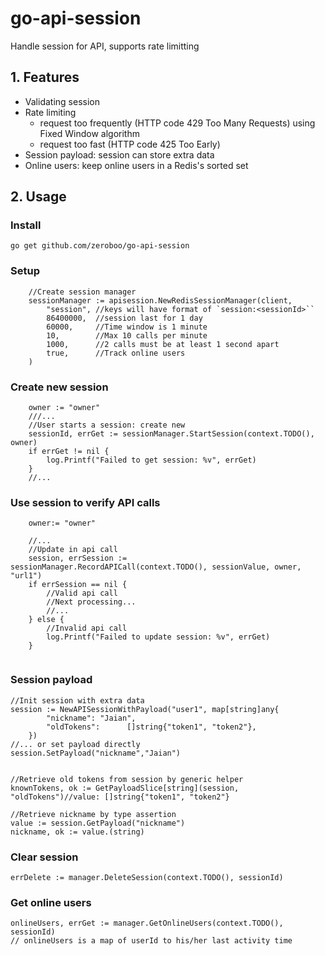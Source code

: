 # go-api-session
Handle session for API, supports rate limitting


## 1. Features
- Validating session 
- Rate limiting 
  - request too frequently (HTTP code 429 Too Many Requests) using Fixed Window algorithm
  - request too fast (HTTP code 425 Too Early)
- Session payload: session can store extra data
- Online users: keep online users in a Redis's sorted set
## 2. Usage
### Install
```shell
go get github.com/zeroboo/go-api-session
```

### Setup
```golang
	//Create session manager
	sessionManager := apisession.NewRedisSessionManager(client,
		"session", //keys will have format of `session:<sessionId>``
		86400000,  //session last for 1 day
		60000,     //Time window is 1 minute
		10,        //Max 10 calls per minute
		1000,      //2 calls must be at least 1 second apart
		true,      //Track online users
	)

```
### Create new session
```golang
	owner := "owner"
	///...
	//User starts a session: create new
	sessionId, errGet := sessionManager.StartSession(context.TODO(), owner)
	if errGet != nil {
		log.Printf("Failed to get session: %v", errGet)
	}
	//...
```
### Use session to verify API calls
```golang
	owner:= "owner"

	//...
	//Update in api call
	session, errSession := sessionManager.RecordAPICall(context.TODO(), sessionValue, owner, "url1")
	if errSession == nil {
		//Valid api call
		//Next processing...
		//...
	} else {
		//Invalid api call
		log.Printf("Failed to update session: %v", errGet)
	}
	
```

### Session payload
```golang
//Init session with extra data
session := NewAPISessionWithPayload("user1", map[string]any{
		"nickname": "Jaian",
		"oldTokens":      []string{"token1", "token2"},
	})
//... or set payload directly
session.SetPayload("nickname","Jaian")


//Retrieve old tokens from session by generic helper
knownTokens, ok := GetPayloadSlice[string](session, "oldTokens")//value: []string{"token1", "token2"}

//Retrieve nickname by type assertion
value := session.GetPayload("nickname")
nickname, ok := value.(string)
```

### Clear session
```golang
errDelete := manager.DeleteSession(context.TODO(), sessionId)
```

### Get online users
```
onlineUsers, errGet := manager.GetOnlineUsers(context.TODO(), sessionId)
// onlineUsers is a map of userId to his/her last activity time
	
```
